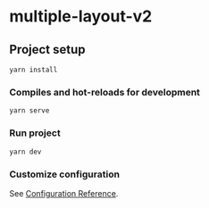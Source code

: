 # multiple-layout-v2

## Project setup
```
yarn install
```

### Compiles and hot-reloads for development
```
yarn serve
```

### Run project
```
yarn dev
```


### Customize configuration
See [Configuration Reference](https://cli.vuejs.org/config/).
